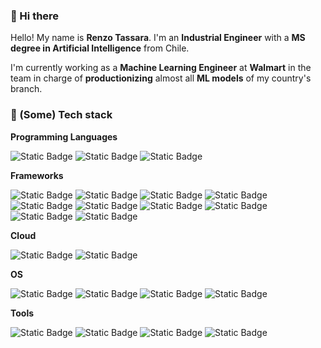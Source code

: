 ### 👋 Hi there

Hello! My name is **Renzo Tassara**. I'm an **Industrial Engineer** with a **MS degree in Artificial Intelligence** from Chile.

I'm currently working as a **Machine Learning Engineer** at **Walmart** in the team in charge of **productionizing** almost all **ML models** of my country's branch.

### 🔧 (Some) Tech stack

**Programming Languages**

![Static Badge](https://img.shields.io/badge/-Python-gray?style=flat&logo=python&logoColor=white)
![Static Badge](https://img.shields.io/badge/-R-gray?style=flat&logo=r&logoColor=white)
![Static Badge](https://img.shields.io/badge/-php-gray?style=flat&logo=php&logoColor=white)


**Frameworks**

![Static Badge](https://img.shields.io/badge/-pytorch-gray?style=flat&logo=pytorch&logoColor=white)
![Static Badge](https://img.shields.io/badge/-tensorflow-gray?style=flat&logo=tensorflow&logoColor=white)
![Static Badge](https://img.shields.io/badge/-sklearn-gray?style=flat&logo=scikit-learn&logoColor=white)
![Static Badge](https://img.shields.io/badge/-Spark-gray?style=flat&logo=apache-spark&logoColor=white)
![Static Badge](https://img.shields.io/badge/-fastapi-gray?style=flat&logo=fastapi&logoColor=white)
![Static Badge](https://img.shields.io/badge/-Kubeflow-gray?style=flat&logo=kubernetes&logoColor=white)
![Static Badge](https://img.shields.io/badge/-pandas-gray?style=flat&logo=pandas&logoColor=white)
![Static Badge](https://img.shields.io/badge/-dask-gray?style=flat&logo=dask&logoColor=white)
![Static Badge](https://img.shields.io/badge/-RAPIDS-gray?style=flat&logo=nvidia&logoColor=white)
![Static Badge](https://img.shields.io/badge/-numpy-gray?style=flat&logo=numpy&logoColor=white)

**Cloud**

![Static Badge](https://img.shields.io/badge/-Google_Cloud_Platform-gray?style=flat&logo=google-cloud&logoColor=white)
![Static Badge](https://img.shields.io/badge/-Amazon_Web_Services-gray?style=flat&logo=amazonaws&logoColor=white)

**OS**

![Static Badge](https://img.shields.io/badge/-Windows-gray?style=flat&logo=windows&logoColor=white)
![Static Badge](https://img.shields.io/badge/-macOS-gray?style=flat&logo=macos&logoColor=white)
![Static Badge](https://img.shields.io/badge/-Ubuntu-gray?style=flat&logo=ubuntu&logoColor=white)
![Static Badge](https://img.shields.io/badge/-Debian-gray?style=flat&logo=Debian&logoColor=white)

**Tools**

![Static Badge](https://img.shields.io/badge/-git-gray?style=flat&logo=git&logoColor=white)
![Static Badge](https://img.shields.io/badge/-neovim-gray?style=flat&logo=neovim&logoColor=white)
![Static Badge](https://img.shields.io/badge/-docker-gray?style=flat&logo=docker&logoColor=white)
![Static Badge](https://img.shields.io/badge/-Kubernetes-gray?style=flat&logo=kubernetes&logoColor=white)
